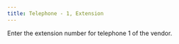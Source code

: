 ```yaml
---
title: Telephone - 1, Extension
---
```



Enter the extension number for telephone 1 of the vendor.
